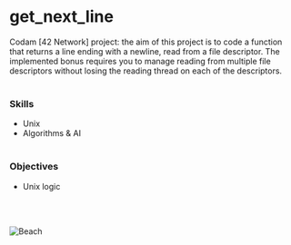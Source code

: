 # get_next_line

Codam [42 Network] project: the aim of this project is to code a function that returns a line ending with a newline, read from a file descriptor. The implemented bonus requires you to manage reading from multiple file descriptors without losing the reading thread on each of the descriptors.
<br/><br/>

### Skills
- Unix
- Algorithms & AI
<br/><br/>

### Objectives
- Unix logic

<br/><br/>

![Beach](https://github.com/subsp4ce/pics/blob/master/pexels-pixabay-210205.jpg "Beach")
